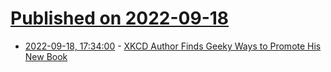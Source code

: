 # [Published on 2022-09-18](index.md)

* [2022-09-18, 17:34:00](https://news.slashdot.org/story/22/09/18/176233/xkcd-author-finds-geeky-ways-to-promote-his-new-book?utm_source=rss1.0mainlinkanon&utm_medium=feed) - [XKCD Author Finds Geeky Ways to Promote His New Book](https://news.slashdot.org/story/22/09/18/176233/xkcd-author-finds-geeky-ways-to-promote-his-new-book?utm_source=rss1.0mainlinkanon&utm_medium=feed)
